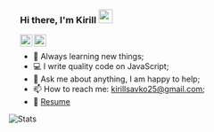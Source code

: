 ### Hi there, I'm Kirill <img src="https://media.giphy.com/media/hvRJCLFzcasrR4ia7z/giphy.gif" width="25px">

<a href="https://www.linkedin.com/in/kirill-savko/">
  <img align="left" alt="Kirill's LinkedIn" width="22px" src="https://raw.githubusercontent.com/peterthehan/peterthehan/master/assets/linkedin.svg" />
</a>

<a href="https://t.me/kirill_savko">
  <img align="left" alt="Kirill's Telegram" width="22px" src="https://www.flaticon.com/svg/static/icons/svg/2111/2111646.svg" />
</a>

<br>
<ul></ul>

- 🔭  Always learning new things;
- 💻  I write quality code on JavaScript;
- 💬  Ask me about anything, I am happy to help;
- 📫  How to reach me: <a href="mailto: kirillsavko25@gmail.com">kirillsavko25@gmail.com</a>;
- 📝  [Resume](https://drive.google.com/file/d/1-QNsEYkbPN86pY7PdgX7q38QS4VAIMkh/view?usp=sharing)

<div style="margin-bottom: 10px;"></div>

 <img align="left" alt="Stats" src="https://github-readme-stats.vercel.app/api?username=kirillsavko&show_icons=true&hide=stars&hide_border=true&count_private=true" style="margin-left: -20px;" />
